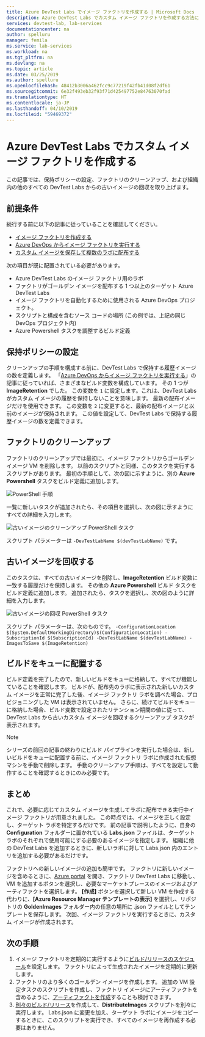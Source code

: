 ```yaml
---
title: Azure DevTest Labs でイメージ ファクトリを作成する | Microsoft Docs
description: Azure DevTest Labs でカスタム イメージ ファクトリを作成する方法について説明します。
services: devtest-lab, lab-services
documentationcenter: na
author: spelluru
manager: femila
ms.service: lab-services
ms.workload: na
ms.tgt_pltfrm: na
ms.devlang: na
ms.topic: article
ms.date: 03/25/2019
ms.author: spelluru
ms.openlocfilehash: 48412b3006a462fcc9c77219f42fb41d08f2df61
ms.sourcegitcommit: 6e32f493eb32f93f71d425497752e84763070fad
ms.translationtype: HT
ms.contentlocale: ja-JP
ms.lasthandoff: 04/10/2019
ms.locfileid: "59469372"
---
```

# <a name="create-a-custom-image-factory-in-azure-devtest-labs"></a>Azure DevTest Labs でカスタム イメージ ファクトリを作成する
この記事では、保持ポリシーの設定、ファクトリのクリーンアップ、および組織内の他のすべての DevTest Labs からの古いイメージの回収を取り上げます。 

## <a name="prerequisites"></a>前提条件
続行する前に以下の記事に従っていることを確認してください。

- [イメージ ファクトリを作成する](image-factory-create.md)
- [Azure DevOps からイメージ ファクトリを実行する](image-factory-set-up-devops-lab.md)
- [カスタム イメージを保存して複数のラボに配布する](image-factory-save-distribute-custom-images.md)

次の項目が既に配置されている必要があります。

- Azure DevTest Labs のイメージ ファクトリ用のラボ
- ファクトリがゴールデン イメージを配布する 1 つ以上のターゲット Azure DevTest Labs
- イメージ ファクトリを自動化するために使用される Azure DevOps プロジェクト。
- スクリプトと構成を含むソース コードの場所 (この例では、上記の同じ DevOps プロジェクト内)
- Azure Powershell タスクを調整するビルド定義
 
## <a name="setting-the-retention-policy"></a>保持ポリシーの設定
クリーンアップの手順を構成する前に、DevTest Labs で保持する履歴イメージの数を定義します。 「[Azure DevOps からイメージ ファクトリを実行する](image-factory-set-up-devops-lab.md)」の記事に従っていれば、さまざまなビルド変数を構成しています。 その 1 つが **ImageRetention** でした。 この変数を `1` に設定します。これは、DevTest Labs がカスタム イメージの履歴を保持しないことを意味します。 最新の配布イメージだけを使用できます。 この変数を `2` に変更すると、最新の配布イメージと以前のイメージが保持されます。 この値を設定して、DevTest Labs で保持する履歴イメージの数を定義できます。

## <a name="cleaning-up-the-factory"></a>ファクトリのクリーンアップ
ファクトリのクリーンアップでは最初に、イメージ ファクトリからゴールデン イメージ VM を削除します。 以前のスクリプトと同様、このタスクを実行するスクリプトがあります。 最初の手順として、次の図に示すように、別の **Azure Powershell** タスクをビルド定義に追加します。

![PowerShell 手順](./media/set-retention-policy-cleanup/powershell-step.png)

一覧に新しいタスクが追加されたら、その項目を選択し、次の図に示すようにすべての詳細を入力します。

![古いイメージのクリーンアップ PowerShell タスク](./media/set-retention-policy-cleanup/configure-powershell-task.png)

スクリプト パラメーターは `-DevTestLabName $(devTestLabName)` です。

## <a name="retire-old-images"></a>古いイメージを回収する 
このタスクは、すべての古いイメージを削除し、**ImageRetention** ビルド変数に一致する履歴だけを保持します。 その他の **Azure Powershell** ビルド タスクをビルド定義に追加します。 追加されたら、タスクを選択し、次の図のように詳細を入力します。 

![古いイメージの回収 PowerShell タスク](./media/set-retention-policy-cleanup/retire-old-image-task.png)

スクリプト パラメーターは、次のものです。 `-ConfigurationLocation $(System.DefaultWorkingDirectory)$(ConfigurationLocation) -SubscriptionId $(SubscriptionId) -DevTestLabName $(devTestLabName) -ImagesToSave $(ImageRetention)`

## <a name="queue-the-build"></a>ビルドをキューに配置する
ビルド定義を完了したので、新しいビルドをキューに格納して、すべてが機能していることを確認します。 ビルドが、配布先のラボに表示された新しいカスタム イメージを正常に完了した後、イメージ ファクトリ ラボを調べた場合、プロビジョニングした VM は表示されていません。 さらに、続けてビルドをキューに格納した場合、ビルド変数で設定されたリテンション期間の値に従って、DevTest Labs から古いカスタム イメージを回収するクリーンアップ タスクが表示されます。

> [!NOTE]
> シリーズの前回の記事の終わりにビルド パイプラインを実行した場合は、新しいビルドをキューに配置する前に、イメージ ファクトリ ラボに作成された仮想マシンを手動で削除します。  手動のクリーンアップ手順は、すべてを設定して動作することを確認するときにのみ必要です。



## <a name="summary"></a>まとめ
これで、必要に応じてカスタム イメージを生成してラボに配布できる実行中イメージ ファクトリが用意されました。 この時点では、イメージを正しく設定し、ターゲット ラボを特定するだけです。 前の記事で説明したように、自身の **Configuration** フォルダーに置かれている **Labs.json** ファイルは、ターゲット ラボのそれぞれで使用可能にする必要のあるイメージを指定します。 組織に他の DevTest Labs を追加するときに、新しいラボに対して Labs.json 内のエントリを追加する必要があるだけです。

ファクトリへの新しいイメージの追加も簡単です。 ファクトリに新しいイメージを含めるときに、[Azure portal](https://portal.azure.com) を開き、ファクトリ DevTest Labs に移動し、VM を追加するボタンを選択し、必要なマーケットプレースのイメージおよびアーティファクトを選択します。 **[作成]** ボタンを選択して新しい VM を作成する代わりに、**[Azure Resource Manager テンプレートの表示]** を選択し、リポジトリの **GoldenImages** フォルダー内の任意の場所に .json ファイルとしてテンプレートを保存します。 次回、イメージ ファクトリを実行するときに、カスタム イメージが作成されます。


## <a name="next-steps"></a>次の手順
1. イメージ ファクトリを定期的に実行するように[ビルド/リリースのスケジュール](/azure/devops/pipelines/build/triggers?view=azure-devops&tabs=designer)を設定します。 ファクトリによって生成されたイメージを定期的に更新します。
2. ファクトリのより多くのゴールデン イメージを作成します。 追加の VM 設定タスクのスクリプトを作成し、ファクトリ イメージにアーティファクトを含めるように、[アーティファクトを作成](devtest-lab-artifact-author.md)することも検討できます。
4. [別々のビルド/リリース](/azure/devops/pipelines/overview?view=azure-devops-2019)を作成して、**DistributeImages** スクリプトを別々に実行します。 Labs.json に変更を加え、ターゲット ラボにイメージをコピーするときに、このスクリプトを実行でき、すべてのイメージを再作成する必要はありません。

